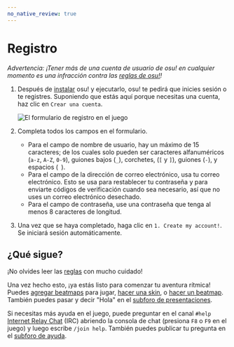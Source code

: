 ```yaml
---
no_native_review: true
---
```


# Registro

*Advertencia: ¡Tener más de una cuenta de usuario de osu! en cualquier momento es una infracción contra las [reglas de osu!](/wiki/Rules)!*

1. Después de [instalar](/wiki/Client/Installation) osu! y ejecutarlo, osu! te pedirá que inicies sesión o te registres. Suponiendo que estás aquí porque necesitas una cuenta, haz clic en `Crear una cuenta`.

   ![El formulario de registro en el juego](img/ingame-registration.jpg "El formulario de registro")

2. Completa todos los campos en el formulario.

   - Para el campo de nombre de usuario, hay un máximo de 15 caracteres; de los cuales solo pueden ser caracteres alfanuméricos (`a-z`, `A-Z`, `0-9`), guiones bajos (`_`), corchetes, (`[` y `]`), guiones (`-`), y espacios (` `).
   - Para el campo de la dirección de correo electrónico, usa tu correo electrónico. Esto se usa para restablecer tu contraseña y para enviarte códigos de verificación cuando sea necesario, así que no uses un correo electrónico desechado.
   - Para el campo de contraseña, use una contraseña que tenga al menos 8 caracteres de longitud.

3. Una vez que se haya completado, haga clic en `1. Create my account!`. Se iniciará sesión automáticamente.

## ¿Qué sigue?

¡No olvides leer las [reglas](/wiki/Rules) con mucho cuidado!

Una vez hecho esto, ¡ya estás listo para comenzar tu aventura rítmica! Puedes [agregar beatmaps](/wiki/Client/Installation#agregar-beatmaps) para jugar, [hacer una skin](/wiki/Skinning), o [hacer un beatmap](/wiki/Beatmapping). También puedes pasar y decir "Hola" en el [subforo de presentaciones](https://osu.ppy.sh/community/forums/8).

Si necesitas más ayuda en el juego, puede preguntar en el canal `#help` [Internet Relay Chat](/wiki/Community/Internet_Relay_Chat) (IRC) abriendo la consola de chat (presiona `F8` o `F9` en el juego) y luego escribe `/join help`. También puedes publicar tu pregunta en el [subforo de ayuda](https://osu.ppy.sh/community/forums/5).
